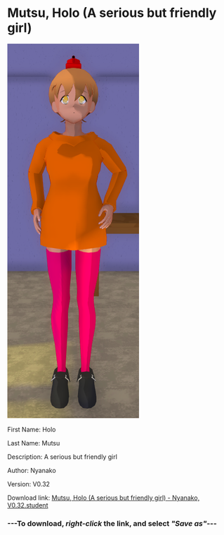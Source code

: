 # Mutsu, Holo (A serious but friendly girl)

<img src = "https://raw.githubusercontent.com/Arbiter1223/Daigaku-Gurashi-Custom-Students/master/Students/Files/Mutsu%2C%20Holo%20(A%20serious%20but%20friendly%20girl).png">

First Name: Holo

Last Name: Mutsu

Description: A serious but friendly girl

Author: Nyanako

Version: V0.32

Download link: <a href="https://raw.githubusercontent.com/Arbiter1223/Daigaku-Gurashi-Custom-Students/master/Students/Files/Mutsu%2C%20Holo%20(A%20serious%20but%20friendly%20girl)%20-%20Nyanako%2C%20V0.32.student">Mutsu, Holo (A serious but friendly girl) - Nyanako, V0.32.student</a>

### ---**To download, _right-click_ the link, and select _"Save as"_**---
